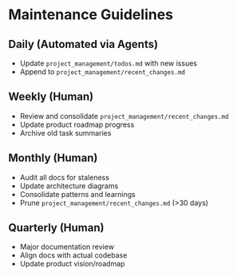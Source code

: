 # Maintenance Guidelines

## Daily (Automated via Agents)
- Update `project_management/todos.md` with new issues
- Append to `project_management/recent_changes.md`

## Weekly (Human)
- Review and consolidate `project_management/recent_changes.md`
- Update product roadmap progress
- Archive old task summaries

## Monthly (Human)
- Audit all docs for staleness
- Update architecture diagrams
- Consolidate patterns and learnings
- Prune `project_management/recent_changes.md` (>30 days)

## Quarterly (Human)
- Major documentation review
- Align docs with actual codebase
- Update product vision/roadmap
